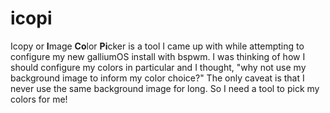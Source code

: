 # icopi
Icopy or **I**mage **Co**lor **Pi**cker is a tool I came up with
while attempting to configure my new galliumOS install with bspwm. I was
thinking of how I should configure my colors in particular and I thought,
"why not use my background image to inform my color choice?" The only caveat
is that I never use the same background image for long. So I need a tool to pick
my colors for me!
